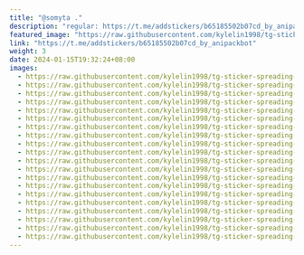 ```yaml
---
title: "@somyta ."
description: "regular: https://t.me/addstickers/b65185502b07cd_by_anipackbot"
featured_image: "https://raw.githubusercontent.com/kylelin1998/tg-sticker-spreading-worldwide-images/main/img/b2eab41f-f76d-4a3b-82aa-31c1947c8a51.jpg"
link: "https://t.me/addstickers/b65185502b07cd_by_anipackbot"
weight: 3
date: 2024-01-15T19:32:24+08:00
images:
  - https://raw.githubusercontent.com/kylelin1998/tg-sticker-spreading-worldwide-images/main/img/b2eab41f-f76d-4a3b-82aa-31c1947c8a51.jpg
  - https://raw.githubusercontent.com/kylelin1998/tg-sticker-spreading-worldwide-images/main/img/3c660806-ccc4-47e4-bc60-e8a131b4e836.jpg
  - https://raw.githubusercontent.com/kylelin1998/tg-sticker-spreading-worldwide-images/main/img/6ea3224a-bd05-4690-b437-7c24b257fc48.jpg
  - https://raw.githubusercontent.com/kylelin1998/tg-sticker-spreading-worldwide-images/main/img/498bcf8f-699b-4165-8b73-0ee2ab636355.jpg
  - https://raw.githubusercontent.com/kylelin1998/tg-sticker-spreading-worldwide-images/main/img/3b32ebf2-b991-435a-a6a3-93fe3f6ba25f.jpg
  - https://raw.githubusercontent.com/kylelin1998/tg-sticker-spreading-worldwide-images/main/img/36430d02-205d-4b47-b533-9bb51f12fd92.jpg
  - https://raw.githubusercontent.com/kylelin1998/tg-sticker-spreading-worldwide-images/main/img/394eee43-8b90-4c9a-9e33-0f1d2dcb1c34.jpg
  - https://raw.githubusercontent.com/kylelin1998/tg-sticker-spreading-worldwide-images/main/img/e9b332b6-bb9c-46e8-ab5d-d65e7b962774.jpg
  - https://raw.githubusercontent.com/kylelin1998/tg-sticker-spreading-worldwide-images/main/img/0ad7701e-85e9-4e81-ae1e-c76cdb9c272e.jpg
  - https://raw.githubusercontent.com/kylelin1998/tg-sticker-spreading-worldwide-images/main/img/eebe4294-e09e-4d85-ab5e-2ef270c550d7.jpg
  - https://raw.githubusercontent.com/kylelin1998/tg-sticker-spreading-worldwide-images/main/img/071f1ba8-9eea-4fd7-8241-20cc1d1ede2e.jpg
  - https://raw.githubusercontent.com/kylelin1998/tg-sticker-spreading-worldwide-images/main/img/37327a11-3904-4270-95e9-b1d35564232c.jpg
  - https://raw.githubusercontent.com/kylelin1998/tg-sticker-spreading-worldwide-images/main/img/b0e2fac1-429e-47d2-a444-5c5646b17b57.jpg
  - https://raw.githubusercontent.com/kylelin1998/tg-sticker-spreading-worldwide-images/main/img/de459bb9-6cc0-42af-bd55-4cdc9ceb3973.jpg
  - https://raw.githubusercontent.com/kylelin1998/tg-sticker-spreading-worldwide-images/main/img/ca86c325-8bf9-4b97-ad53-352acfae3ee7.jpg
  - https://raw.githubusercontent.com/kylelin1998/tg-sticker-spreading-worldwide-images/main/img/93d3e1e2-8f9d-49b8-aa26-dea73d61a6f0.jpg
  - https://raw.githubusercontent.com/kylelin1998/tg-sticker-spreading-worldwide-images/main/img/97c8faec-a358-4c5e-8e67-34231bfb6948.jpg
  - https://raw.githubusercontent.com/kylelin1998/tg-sticker-spreading-worldwide-images/main/img/4503951b-0603-4d3f-81df-bfeb6ea87780.jpg
  - https://raw.githubusercontent.com/kylelin1998/tg-sticker-spreading-worldwide-images/main/img/3ce20b98-a3d3-4bed-ab7c-f3962ca66ee7.jpg
  - https://raw.githubusercontent.com/kylelin1998/tg-sticker-spreading-worldwide-images/main/img/81fbbac3-66c9-4ea2-8ae0-10bf03fedc1d.jpg
---
```

